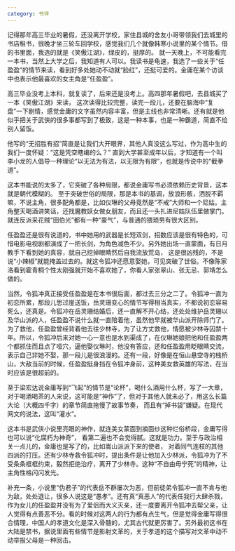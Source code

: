 ```yaml
---
category: 书评
---
```

记得那年高三毕业的暑假，还没离开学校，家住县城的舍友小哥带领我们去城里的书店租书，很晚才坐三轮车回学校，感觉我们几个就像韩寒小说里的某个情节。借的书里面，我选的就是《笑傲江湖》，绿皮的，挺厚的。
就一天晚上，不可能看完一本书，当然上大学之后，我知道有人可以。我读书是龟速，我选了一些关于“任盈盈”的情节来读，看到好多处她动不动就“脸红”，还挺可爱的。金庸在某个访谈中也表示他最喜欢的女主角是“任盈盈”。

高三毕业没考上本科，就复读了，后来还是没考上。高四那年暑假吧，去县城买了一本《笑傲江湖》来读，
这次读得比较完整，读完一段儿，还要在脑海中“复盘”一下剧情，感觉金庸的文字虽然内容丰富，但是主线也非常清晰。还有就是他似乎把关于武侠的很多事都写到了极致，这是一种本事，也是一种霸道，简直不给别人留饭。

他写的“无招胜有招”简直是让我们大开眼界，其他人真没这么写过，作为高中生的我们一度怀疑：“这是凭空瞎编的么？”
直到大学甚至成年以后，才知道有一个叫李小龙的人倡导一种理论“以无法为有法，以无限为有限”，也就是传说中的“截拳道”。

这本书能说的太多了，它突破了各种局限，都说金庸写书必须依赖历史背景，这本就是朝代模糊的。
至于突破世俗的局限，那是本书的基调，放浪形骸，洒脱不羁嘛，不说主角，很多配角都是，比如仪琳的父母竟然是“不戒”大师和一个尼姑。主角整天喝酒讲笑话，还找魔教妖女做女朋友，而且还一头扎进尼姑队伍里做掌门。就连反派采花贼“田伯光”都有一种“豪气”，与普通的猥琐男有很大区别。

任盈盈还是很有说道的，书中她用的武器是长短双剑，招数应该是很有特色的，可惜电影电视剧都演成了一把长剑，为角色减色不少。另外她出场一直蒙面，有日月教手下看到她的真容，就自己挖掉眼睛然后自我流放荒岛，
这是很凶残的，不是说“小辣椒”就能掩盖过去的。就这令狐冲还愿意娶她，可见突破了世俗。不像陈家洛看到霍青桐个性太刚强就开始不喜欢她了，你看人家张翠山、张无忌、郭靖怎么做的。

当然，令狐冲真正接受任盈盈是在本书很后面，都过去三分之二了。令狐冲一直为初恋所累，那段儿思过崖送饭，岳灵珊变心的情节写得相当真实，不都说初恋容易死么，还真是。令狐冲在岳灵珊结婚后，还一直解不开心结，还处处维护岳灵珊以及华山派的人，任盈盈不说什么就一直陪着他，虽然他早就被华山派开除师门了。为了救他，任盈盈曾经背着他去往少林寺，为了让方丈救他，情愿被少林寺囚禁十年。所以，令狐冲后来对她一心一意也是水到渠成了，在仪琳她娘把他和任盈盈两个都抓住而且点了哑穴，逼他娶仪琳时，他没有答应，还和任盈盈用眨眼睛交流，表示自己非她不娶，那一段儿是很浪漫的。还有一段，好像是在恒山悬空寺的栈桥山，大敌当前的时候，任盈盈挺身挡在令狐冲身前，这种美女救英雄的写法，在当时应该是很超前的。

至于梁宏达说金庸写到“飞起”的情节是“论杯”，喝什么酒用什么杯，写了一大章，对于喝酒喝茶的人来说，这可能是“神作”了，但对于其他人就未必了，用这么长篇大论（大概四千字）的章节简直拖慢了故事节奏，
而且有“掉书袋”嫌疑。在现代网文的说法，这叫“灌水”。

这本书是武侠小说里亮眼的神作，就连美女蒙面到摘面纱这种烂俗桥段，金庸写得也可以说“化腐朽为神奇”，
看第二遍也不会觉得腻。这就是功力。至于与政治相关一点儿的，金庸也是写了的，比如嵩山派派下来的使者，
对着同气连枝的其他四派的打压。还有少林寺救令狐冲时，提出条件是让他加入少林派，令狐冲为了不受条条框框约束，毅然拒绝治疗，离开了少林寺。这种“不自由毋宁死”的精神，让主角性格闪闪发光。

补充一条，小说里“伪君子”的代表岳不群屡次为恶，但前徒弟令狐冲一直不肯与他为敌，处处退让，很多人说这是“愚孝”。还有真“真恶人”的代表任我行大肆杀戮，作为女儿的任盈盈并没有为了爱侣而大义灭亲，还一度要离开令狐冲去帮父亲，让人觉得有点善恶不分。看的时候对这两人的行为都有点生气，但是觉得金庸写得很合情理，中国人的孝道文化是深入骨髓的，尤其古代就更厉害了。另外最初这书在大陆是禁书，据说里面有些情节是影射文革的，关于孝道的这个描写对文革中动不动举报父母是一种回击。

